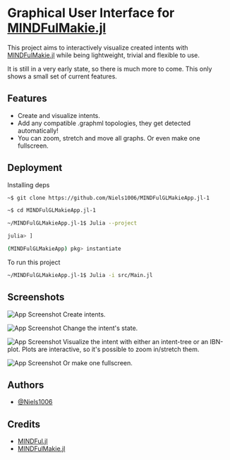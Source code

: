 
# Graphical User Interface for [MINDFulMakie.jl](https://github.com/UniStuttgart-IKR/MINDFulMakie.jl)

This project aims to interactively visualize created intents with [MINDFulMakie.jl](https://github.com/UniStuttgart-IKR/MINDFulMakie.jl) while being lightweight, trivial and flexible to use. 

It is still in a very early state, so there is much more to come. This only shows a small set of current features.


## Features

- Create and visualize intents.
- Add any compatible .graphml topologies, they get detected automatically!
- You can zoom, stretch and move all graphs. Or even make one fullscreen.


## Deployment

Installing deps

```bash
~$ git clone https://github.com/Niels1006/MINDFulGLMakieApp.jl-1
```
```bash
~$ cd MINDFulGLMakieApp.jl-1
```
```bash
~/MINDFulGLMakieApp.jl-1$ Julia --project
```
```bash
julia> ]
```
```bash
(MINDFulGLMakieApp) pkg> instantiate
```

To run this project

```bash
~/MINDFulGLMakieApp.jl-1$ Julia -i src/Main.jl
```


## Screenshots

![App Screenshot](https://github.com/Niels1006/MINDFulGLMakieApp.jl-1/assets/16525967/0978f371-5e8f-4d83-9408-9923169275cc)
Create intents.

![App Screenshot](https://github.com/Niels1006/MINDFulGLMakieApp.jl-1/assets/16525967/92372f6a-586f-4c34-8c78-dc54249717ea)
Change the intent's state.

![App Screenshot](https://github.com/Niels1006/MINDFulGLMakieApp.jl-1/assets/16525967/be186721-62d7-4d5e-a1dc-c713406172ca)
Visualize the intent with either an intent-tree or an IBN-plot. Plots are interactive, so it's possible to zoom in/stretch them.

![App Screenshot](https://github.com/Niels1006/MINDFulGLMakieApp.jl-1/assets/16525967/8019e895-a3e4-49b7-bfaf-11e227a8b3b9)
Or make one fullscreen.


## Authors

- [@Niels1006](https://www.github.com/niels1006)


## Credits

- [MINDFul.jl](https://github.com/UniStuttgart-IKR/MINDFul.jl)
- [MINDFulMakie.jl](https://github.com/UniStuttgart-IKR/MINDFulMakie.jl)


